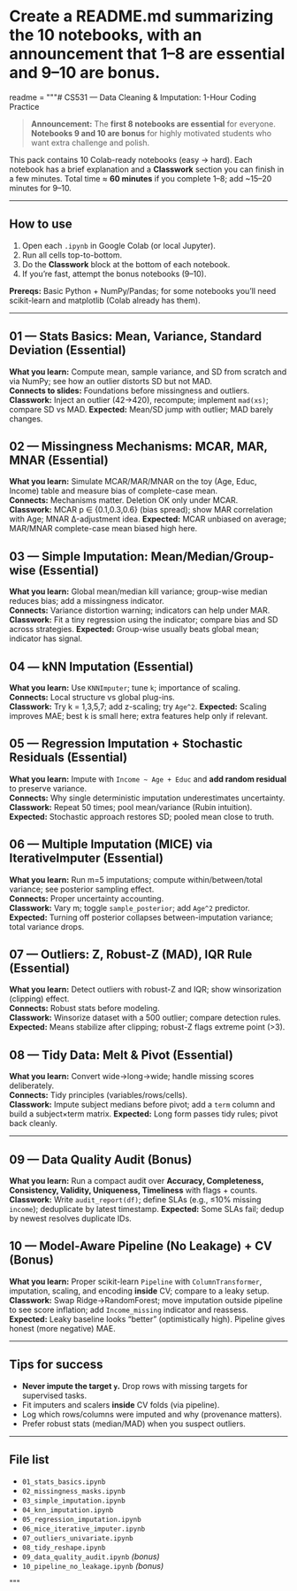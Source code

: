 # Create a README.md summarizing the 10 notebooks, with an announcement that 1–8 are essential and 9–10 are bonus.
readme = """# CS531 — Data Cleaning & Imputation: 1-Hour Coding Practice

> **Announcement:** The **first 8 notebooks are essential** for everyone. **Notebooks 9 and 10 are bonus** for highly motivated students who want extra challenge and polish.

This pack contains 10 Colab-ready notebooks (easy → hard). Each notebook has a brief explanation and a **Classwork** section you can finish in a few minutes. Total time ≈ **60 minutes** if you complete 1–8; add ~15–20 minutes for 9–10.

---

## How to use
1. Open each `.ipynb` in Google Colab (or local Jupyter).
2. Run all cells top-to-bottom.
3. Do the **Classwork** block at the bottom of each notebook.
4. If you’re fast, attempt the bonus notebooks (9–10).

**Prereqs:** Basic Python + NumPy/Pandas; for some notebooks you’ll need scikit-learn and matplotlib (Colab already has them).

---

## 01 — Stats Basics: Mean, Variance, Standard Deviation (Essential)
**What you learn:** Compute mean, sample variance, and SD from scratch and via NumPy; see how an outlier distorts SD but not MAD.  
**Connects to slides:** Foundations before missingness and outliers.  
**Classwork:** Inject an outlier (42→420), recompute; implement `mad(xs)`; compare SD vs MAD.
**Expected:** Mean/SD jump with outlier; MAD barely changes.

## 02 — Missingness Mechanisms: MCAR, MAR, MNAR (Essential)
**What you learn:** Simulate MCAR/MAR/MNAR on the toy (Age, Educ, Income) table and measure bias of complete-case mean.  
**Connects:** Mechanisms matter. Deletion OK only under MCAR.  
**Classwork:** MCAR p ∈ {0.1,0.3,0.6} (bias spread); show MAR correlation with Age; MNAR Δ-adjustment idea.
**Expected:** MCAR unbiased on average; MAR/MNAR complete-case mean biased high here.

## 03 — Simple Imputation: Mean/Median/Group-wise (Essential)
**What you learn:** Global mean/median kill variance; group-wise median reduces bias; add a missingness indicator.  
**Connects:** Variance distortion warning; indicators can help under MAR.  
**Classwork:** Fit a tiny regression using the indicator; compare bias and SD across strategies.
**Expected:** Group-wise usually beats global mean; indicator has signal.

## 04 — kNN Imputation (Essential)
**What you learn:** Use `KNNImputer`; tune `k`; importance of scaling.  
**Connects:** Local structure vs global plug-ins.  
**Classwork:** Try k = 1,3,5,7; add z-scaling; try `Age^2`.
**Expected:** Scaling improves MAE; best k is small here; extra features help only if relevant.

## 05 — Regression Imputation + Stochastic Residuals (Essential)
**What you learn:** Impute with `Income ~ Age + Educ` and **add random residual** to preserve variance.  
**Connects:** Why single deterministic imputation underestimates uncertainty.  
**Classwork:** Repeat 50 times; pool mean/variance (Rubin intuition).
**Expected:** Stochastic approach restores SD; pooled mean close to truth.

## 06 — Multiple Imputation (MICE) via IterativeImputer (Essential)
**What you learn:** Run m=5 imputations; compute within/between/total variance; see posterior sampling effect.  
**Connects:** Proper uncertainty accounting.  
**Classwork:** Vary m; toggle `sample_posterior`; add `Age^2` predictor.
**Expected:** Turning off posterior collapses between-imputation variance; total variance drops.

## 07 — Outliers: Z, Robust-Z (MAD), IQR Rule (Essential)
**What you learn:** Detect outliers with robust-Z and IQR; show winsorization (clipping) effect.  
**Connects:** Robust stats before modeling.  
**Classwork:** Winsorize dataset with a 500 outlier; compare detection rules.
**Expected:** Means stabilize after clipping; robust-Z flags extreme point (>3).

## 08 — Tidy Data: Melt & Pivot (Essential)
**What you learn:** Convert wide→long→wide; handle missing scores deliberately.  
**Connects:** Tidy principles (variables/rows/cells).  
**Classwork:** Impute subject medians before pivot; add a `term` column and build a subject×term matrix.
**Expected:** Long form passes tidy rules; pivot back cleanly.

---

## 09 — Data Quality Audit (Bonus)
**What you learn:** Run a compact audit over **Accuracy, Completeness, Consistency, Validity, Uniqueness, Timeliness** with flags + counts.  
**Classwork:** Write `audit_report(df)`; define SLAs (e.g., ≤10% missing `income`); deduplicate by latest timestamp.
**Expected:** Some SLAs fail; dedup by newest resolves duplicate IDs.

## 10 — Model-Aware Pipeline (No Leakage) + CV (Bonus)
**What you learn:** Proper scikit-learn `Pipeline` with `ColumnTransformer`, imputation, scaling, and encoding **inside** CV; compare to a leaky setup.  
**Classwork:** Swap Ridge→RandomForest; move imputation outside pipeline to see score inflation; add `Income_missing` indicator and reassess.
**Expected:** Leaky baseline looks “better” (optimistically high). Pipeline gives honest (more negative) MAE.

---

## Tips for success
- **Never impute the target `y`.** Drop rows with missing targets for supervised tasks.
- Fit imputers and scalers **inside** CV folds (via pipeline).
- Log which rows/columns were imputed and why (provenance matters).
- Prefer robust stats (median/MAD) when you suspect outliers.

---

## File list
- `01_stats_basics.ipynb`
- `02_missingness_masks.ipynb`
- `03_simple_imputation.ipynb`
- `04_knn_imputation.ipynb`
- `05_regression_imputation.ipynb`
- `06_mice_iterative_imputer.ipynb`
- `07_outliers_univariate.ipynb`
- `08_tidy_reshape.ipynb`
- `09_data_quality_audit.ipynb`  *(bonus)*
- `10_pipeline_no_leakage.ipynb` *(bonus)*

"""
